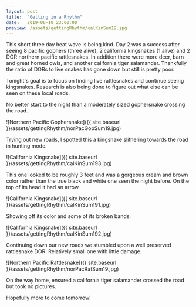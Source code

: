 ```yaml
---
layout: post
title:  "Getting in a Rhythm"
date:   2019-06-10 23:00:00
preview: /assets/gettingRhythm/calKinSum19.jpg
---
```


This short three day heat wave is being kind. Day 2 was a success after seeing 8 pacific gophers (three alive), 2 california kingsnakes (1 alive) and 2 DOR northern pacific rattlesnakes. In addition there were more deer, barn and great horned owls, and another california tiger salamander. Thankfully the ratio of DORs to live snakes has gone down but still is pretty poor. 

Tonight's goal is to focus on finding live rattlesnakes and continue seeing kingsnakes. Research is also being done to figure out what else can be seen on these local roads.

No better start to the night than a moderately sized gophersnake crossing the road.

![Northern Pacific Gophersnake]({{ site.baseurl }}/assets/gettingRhythm/norPacGopSum19.jpg)

Trying out new roads, I spotted this a kingsnake slithering towards the road in hunting mode.

![California Kingsnake]({{ site.baseurl }}/assets/gettingRhythm/calKinSum193.jpg)

This one looked to be roughly 3 feet and was a gorgeous cream and brown color rather than the true black and white one seen the night before. On the top of its head it had an arrow. 

![California Kingsnake]({{ site.baseurl }}/assets/gettingRhythm/calKinSum191.jpg)

Showing off its color and some of its broken bands.

![California Kingsnake]({{ site.baseurl }}/assets/gettingRhythm/calKinSum192.jpg)

Continuing down our new roads we stumbled upon a well preserved rattlesnake DOR. Relatively small one with little damage.

![Northern Pacific Rattlesnake]({{ site.baseurl }}/assets/gettingRhythm/norPacRatSum19.jpg)

On the way home, ensured a california tiger salamander crossed the road but took no pictures. 

Hopefully more to come tomorrow!
